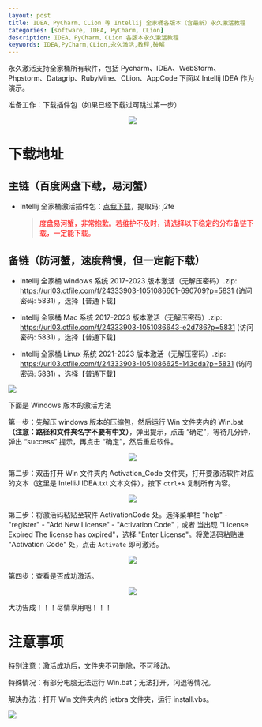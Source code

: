 ```yaml
---
layout: post
title: IDEA、PyCharm、CLion 等 Intellij 全家桶各版本（含最新）永久激活教程
categories: [software, IDEA, PyCharm, CLion]
description: IDEA、PyCharm、CLion 各版本永久激活教程
keywords: IDEA,PyCharm,CLion,永久激活,教程,破解
---
```


永久激活支持全家桶所有软件，包括 Pycharm、IDEA、WebStorm、Phpstorm、Datagrip、RubyMine、CLion、AppCode 下面以 Intellij IDEA 作为演示。

准备工作：下载插件包（如果已经下载过可跳过第一步）

<center><img src="https://pic.imgdb.cn/item/6615ebad68eb935713597ffa.png"></center>

# 下载地址

## 主链（百度网盘下载，易河蟹）

- Intellij 全家桶激活插件包：[点我下载](hhttps://pan.baidu.com/s/198FXAZ2OXKJMqXIbIjT_Bw?pwd=j2fe)，提取码: j2fe

  > <p style="color:red" >度盘易河蟹，非常抱歉。若维护不及时，请选择以下稳定的分布备链下载，一定能下载。</p>

## 备链（防河蟹，速度稍慢，但一定能下载）

- Intellij 全家桶 windows 系统 2017-2023 版本激活（无解压密码）.zip: <https://url03.ctfile.com/f/24333903-1051086661-690709?p=5831> (访问密码: 5831) ，选择【普通下载】

- Intellij 全家桶 Mac 系统 2017-2023 版本激活（无解压密码）.zip: <https://url03.ctfile.com/f/24333903-1051086643-e2d786?p=5831> (访问密码: 5831) ，选择【普通下载】

- Intellij 全家桶 Linux 系统 2021-2023 版本激活（无解压密码）.zip: <https://url03.ctfile.com/f/24333903-1051086625-143dda?p=5831> (访问密码: 5831) ，选择【普通下载】

![](https://pic.imgdb.cn/item/6612476468eb935713c85291.gif)

下面是 Windows 版本的激活方法

第一步：先解压 windows 版本的压缩包，然后运行 Win 文件夹内的 Win.bat **（注意：路径和文件夹名字不要有中文）**，弹出提示，点击 “确定”，等待几分钟，弹出 “success” 提示，再点击 “确定”，然后重启软件。

<center><img src="https://pic.imgdb.cn/item/6615eeb768eb9357135f9266.png"></center>

第二步：双击打开 Win 文件夹内 Activation_Code 文件夹，打开要激活软件对应的文本（这里是 IntelliJ IDEA.txt 文本文件），按下 `ctrl+A` 复制所有内容。

<center><img src="https://pic.imgdb.cn/item/6615f09f68eb935713645a7a.png"></center>

第三步：将激活码粘贴至软件 ActivationCode 处。选择菜单栏 "help" - "register" - "Add New License" - "Activation Code"；或者
当出现 "License Expired The license has oxpired"，选择 "Enter License"。将激活码粘贴进 "Activation Code" 处，点击 `Activate` 即可激活。

<center><img src="https://pic.imgdb.cn/item/6615f41568eb9357136d2bd3.png"></center>

第四步：查看是否成功激活。

<center><img src="https://pic.imgdb.cn/item/6615f59868eb93571370e6ba.png"></center>

大功告成！！！尽情享用吧！！！

# 注意事项

特别注意：激活成功后，文件夹不可删除，不可移动。

特殊情况：有部分电脑无法运行 Win.bat；无法打开，闪退等情况。

解决办法：打开 Win 文件夹内的 jetbra 文件夹，运行 install.vbs。

![](https://pic.imgdb.cn/item/661246bf68eb935713c7f81c.gif)
